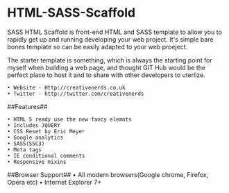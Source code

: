 # HTML-SASS-Scaffold
SASS HTML Scaffold is front-end HTML and SASS template to allow you to rapidly get up and running developing your web project. It's simple bare bones template so can be easily adapted to your web proeject.

The starter template is something, which is always the starting point for myself when building a web page, and thought GIT Hub would be the perfect place to host it and to share with other developers to uterlize. 

	• Website - Http://creativenerds.co.uk
	• Twitter - http://twitter.com/creativenerds

##Features##

	• HTML 5 ready use the new fancy elemnts
	• Includes JQUERY 
	• CSS Reset by Eric Meyer
	• Google analytics
    • SASS(SSC3)    
    • Meta tags    
    • IE conditional comments   
    • Responsive mixins

##Browser Support##
	• All modern browsers(Google chrome, Firefox, Opera etc)
	• Internet Explorer 7+

